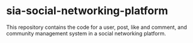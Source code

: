 # sia-social-networking-platform
This repository contains the code for a user, post, like and comment, and community management system in a social networking platform.
